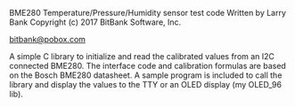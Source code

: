 BME280 Temperature/Pressure/Humidity sensor test code
Written by Larry Bank
Copyright (c) 2017 BitBank Software, Inc.

bitbank@pobox.com

A simple C library to initialize and read the calibrated values from an
I2C connected BME280. The interface code and calibration formulas are based
on the Bosch BME280 datasheet. A sample program is included to call the
library and display the values to the TTY or an OLED display (my OLED_96 lib).

